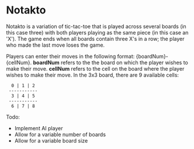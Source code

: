 # Notakto
Notakto is a variation of tic-tac-toe that is played across several boards (in this case three) with both players playing as the same piece (in this case an 'X'). The game ends when all boards contain three X's in a row; the player who made the last move loses the game.

Players can enter their moves in the following format: {boardNum}-{cellNum}. **boardNum** refers to the the board on which the player wishes to make their move. **cellNum** refers to the cell on the board where the player wishes to make their move. In the 3x3 board, there are 9 available cells:
```
  0 | 1 | 2
 -----------
  3 | 4 | 5
 -----------
  6 | 7 | 8 
```

Todo: 
* Implement AI player
* Allow for a variable number of boards
* Allow for a variable board size